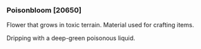 ### Poisonbloom [20650]

Flower that grows in toxic terrain. Material used for crafting items.

Dripping with a deep-green poisonous liquid.